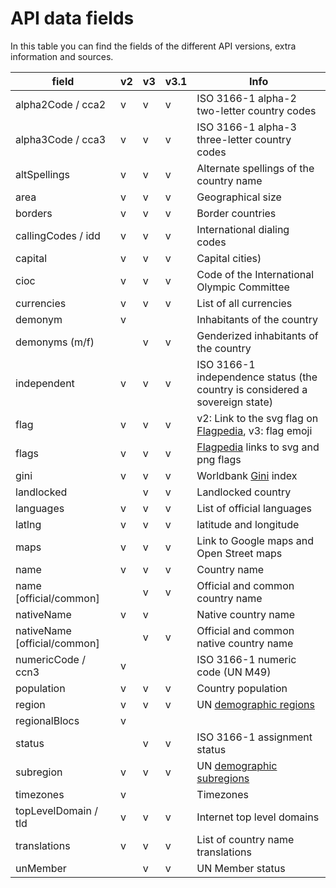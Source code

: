 # API data fields

In this table you can find the fields of the different API versions, extra information and sources. 

| field                  | v2 | v3 | v3.1 | Info |
|------------------------|----|----|------|------|
| alpha2Code / cca2      | v  | v  |  v   | ISO 3166-1 alpha-2 two-letter country codes |
| alpha3Code / cca3      | v  | v  |  v   | ISO 3166-1 alpha-3 three-letter country codes |
| altSpellings           | v  | v  |  v   | Alternate spellings of the country name |
| area                   | v  | v  |  v   | Geographical size |
| borders                | v  | v  |  v   | Border countries |
| callingCodes / idd     | v  | v  |  v   | International dialing codes |
| capital                | v  | v  |  v   | Capital cities) |
| cioc                   | v  | v  |  v   | Code of the International Olympic Committee |
| currencies             | v  | v  |  v   | List of all currencies |
| demonym                | v  |    |      | Inhabitants of the country |
| demonyms (m/f)         |    | v  |  v   | Genderized inhabitants of the country |
| independent            | v  | v  |  v   | ISO 3166-1 independence status (the country is considered a sovereign state) |
| flag                   | v  | v  |  v   | v2: Link to the svg flag on [Flagpedia](https://flagpedia.net/), v3: flag emoji |
| flags                  | v  | v  |  v   | [Flagpedia](https://flagpedia.net/) links to svg and png flags |
| gini                   | v  | v  |  v   | Worldbank [Gini](https://data.worldbank.org/indicator/SI.POV.GINI) index     |
| landlocked             |    | v  |  v   | Landlocked country |
| languages              | v  | v  |  v   | List of official languages |
| latlng                 | v  | v  |  v   | latitude and longitude |
| maps                   | v  | v  |  v   | Link to Google maps and Open Street maps |
| name                   | v  | v  |  v   | Country name |
| name [official/common] |    | v  |  v   | Official and common country name |
| nativeName             | v  | v  |      | Native country name |
| nativeName [official/common] |    | v  |  v   | Official and common native country name |
| numericCode / ccn3     | v  |    |      | ISO 3166-1 numeric code (UN M49) |
| population             | v  | v  |   v  | Country population |
| region                 | v  | v  |   v  | UN [demographic regions](https://unstats.un.org/unsd/methodology/m49/) |
| regionalBlocs          | v  |    |      |      |
| status                 |    | v  |  v   | ISO 3166-1 assignment status |
| subregion              | v  | v  |  v   | UN [demographic subregions](https://unstats.un.org/unsd/methodology/m49/) |
| timezones              | v  |    |      | Timezones |
| topLevelDomain / tld   | v  | v  |  v   | Internet top level domains | 
| translations           | v  | v  |  v   | List of country name translations |
| unMember               |    | v  |  v   | UN Member status |
